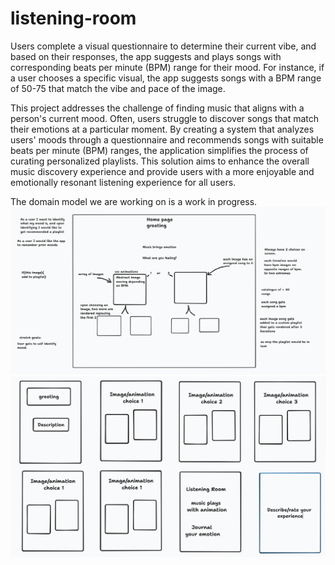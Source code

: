 # listening-room

Users complete a visual questionnaire to determine their current vibe, and based on their responses, the app suggests and plays songs with corresponding beats per minute (BPM) range for their mood. For instance, if a user chooses a specific visual, the app suggests songs with a BPM range of 50-75 that match the vibe and pace of the image.

This project addresses the challenge of finding music that aligns with a person's current mood. Often, users struggle to discover songs that match their emotions at a particular moment. By creating a system that analyzes users' moods through a questionnaire and recommends songs with suitable beats per minute (BPM) ranges, the application simplifies the process of curating personalized playlists. This solution aims to enhance the overall music discovery experience and provide users with a more enjoyable and emotionally resonant listening experience for all users.


The domain model we are working on is a work in progress.
![Wireframe1](domain-modeling/dm-1.png)
![Wireframe2](domain-modeling/dm-2.png)
